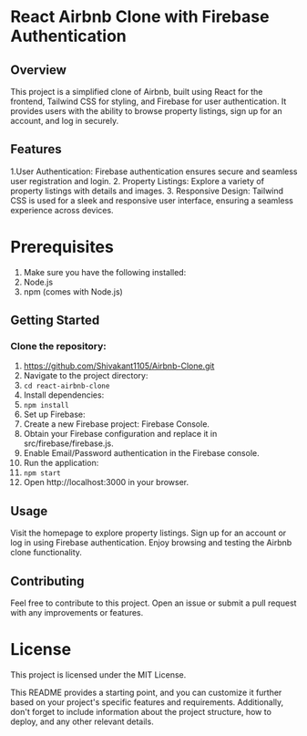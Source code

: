 # React Airbnb Clone with Firebase Authentication
## Overview
This project is a simplified clone of Airbnb, built using React for the frontend, Tailwind CSS for styling, and Firebase for user authentication. It provides users with the ability to browse property listings, sign up for an account, and log in securely.

## Features

1.User Authentication: Firebase authentication ensures secure and seamless user registration and login.
2. Property Listings: Explore a variety of property listings with details and images.
3. Responsive Design: Tailwind CSS is used for a sleek and responsive user interface, ensuring a seamless experience across devices.

# Prerequisites

1. Make sure you have the following installed:
2. Node.js
3. npm (comes with Node.js)

## Getting Started
### Clone the repository:

1. https://github.com/Shivakant1105/Airbnb-Clone.git
2. Navigate to the project directory:
3. `cd react-airbnb-clone`
4. Install dependencies:
5. `npm install`
6. Set up Firebase:
7. Create a new Firebase project: Firebase Console.
8. Obtain your Firebase configuration and replace it in src/firebase/firebase.js.
9. Enable Email/Password authentication in the Firebase console.
10. Run the application:
11. `npm start`
12. Open http://localhost:3000 in your browser.

## Usage

Visit the homepage to explore property listings.
Sign up for an account or log in using Firebase authentication.
Enjoy browsing and testing the Airbnb clone functionality.

## Contributing

Feel free to contribute to this project. Open an issue or submit a pull request with any improvements or features.

# License
This project is licensed under the MIT License.

This README provides a starting point, and you can customize it further based on your project's specific features and requirements. Additionally, don't forget to include information about the project structure, how to deploy, and any other relevant details.
